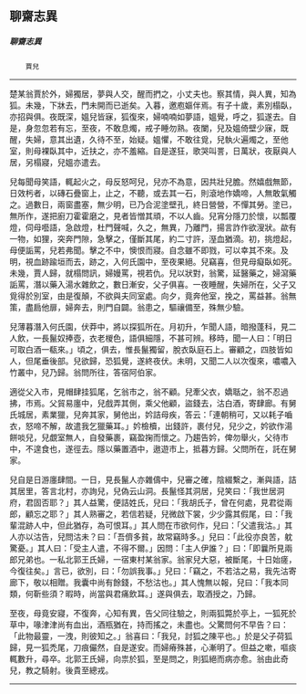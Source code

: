 

## 聊齋志異

##### 聊齋志異
　　`賈兒`

* * *

楚某翁賈於外，婦獨居，夢與人交，醒而捫之，小丈夫也。察其情，與人異，知為狐。未幾，下牀去，門未開而已逝矣。入暮，邀庖嫗伴焉。有子十歲，素別榻臥，亦招與俱。夜既深，媼兒皆寐，狐復來，婦喃喃如夢語，媼覺，呼之，狐遂去。自是，身忽忽若有忘，至夜，不敢息燭，戒子睡勿熟。夜闌，兒及媼倚壁少寐，既醒，失婦，意其出遺，久待不至，始疑。媼懼，不敢往覓，兒執火遍燭之，至他室，則母裸臥其中，近扶之，亦不羞縮。自是遂狂，歌哭叫詈，日萬狀，夜厭與人居，另榻寢，兒媼亦遣去。

兒每聞母笑語，輒起火之，母反怒呵兒，兒亦不為意，因共壯兒膽。然嬉戲無節，日效杇者，以磚石疊窗上，止之，不聽，或去其一石，則滾地作嬌啼，人無敢氣觸之。過數日，兩窗盡塞，無少明，已乃合泥塗壁孔，終日營營，不憚其勞。塗已，無所作，遂把廚刀霍霍磨之，見者皆憎其頑，不以人齒。兒宵分隱刀於懷，以瓢覆燈，伺母囈語，急啟燈，杜門聲喊，久之，無異，乃離門，揚言詐作欲溲狀。歘有一物，如狸，突奔門隙，急擊之，僅斷其尾，約二寸許，溼血猶滴。初，挑燈起，母便詬罵，兒若弗聞。擊之不中，懊恨而寢。自念雖不即戮，可以幸其不來。及明，視血跡踰垣而去，跡之，入何氏園中，至夜果絕。兒竊喜，但見母癡臥如死。未幾，賈人歸，就榻問訊，婦嫚罵，視若仇。兒以狀對，翁驚，延醫藥之，婦瀉藥詬罵，潛以藥入湯水雜飲之，數日漸安，父子俱喜。一夜睡醒，失婦所在，父子又覓得於別室，由是復顛，不欲與夫同室處。向夕，竟奔他室，挽之，罵益甚。翁無策，盡扃他扉，婦奔去，則門自闢。翁患之，驅禳備至，殊無少驗。

兒薄暮潛入何氏園，伏莽中，將以探狐所在。月初升，乍聞人語，暗撥蓬科，見二人飲，一長鬣奴捧壺，衣老椶色，語俱細隱，不甚可辨。移時，聞一人曰：「明日可取白酒一瓻來。」頃之，俱去，惟長鬣獨留，脫衣臥庭石上。審顧之，四肢皆如人，但尾垂後部。兒欲歸，恐狐覺，遂終夜伏。未明，又聞二人以次復來，噥噥入竹叢中，兒乃歸。翁問所往，答宿阿伯家。

適從父入市，見帽肆挂狐尾，乞翁市之，翁不顧。兒牽父衣，嬌聒之，翁不忍過拂，市焉。父貿易廛中，兒戲弄其側，乘父他顧，盜錢去，沽白酒，寄肆廊。有舅氏城居，素業獵，兒奔其家，舅他出，妗詰母疾，答云：「連朝稍可，又以耗子嚙衣，怒啼不解，故遣我乞獵藥耳。」妗檢櫝，出錢許，裹付兒，兒少之，妗欲作湯餅啖兒，兒覷室無人，自發藥裹，竊盈掬而懷之。乃趨告妗，俾勿舉火，父待市中，不遑食也，遂徑去。隱以藥置酒中，遨遊市上，抵暮方歸。父問所在，託在舅家。

兒自是日游廛肆間。一日，見長鬣人亦雜儔中，兒審之確，陰綴繫之，漸與語，詰其居里，答言北村，亦詢兒，兒偽云山洞。長鬣怪其洞居，兒笑曰：「我世居洞府，君固否耶？」其人益驚，便詰姓氏，兒曰：「我胡氏子，曾在何處，見君從兩郎，顧忘之耶？」其人熟審之，若信若疑，兒微啟下裳，少少露其假尾，曰：「我輩混跡人中，但此猶存，為可恨耳。」其人問在市欲何作，兒曰：「父遣我沽。」其人亦以沽告，兒問沽未？曰：「吾儕多貧，故常竊時多。」兒曰：「此役亦良苦，躭驚憂。」其人曰：「受主人遣，不得不爾。」因問：「主人伊誰？」曰：「即曩所見兩郎兄弟也。一私北郭王氏婦，一宿東村某翁家。翁家兒大惡，被斷尾，十日始瘥，今復往矣。」言已，欲別，曰：「勿誤我事。」兒曰：「竊之，不若沽之易，我先沽寄廊下，敬以相贈。我囊中尚有餘錢，不愁沽也。」其人愧無以報，兒曰：「我本同類，何靳些須？暇時，尚當與君痛飲耳。」遂與俱去，取酒授之，乃歸。

至夜，母竟安寢，不復奔，心知有異，告父同往驗之，則兩狐斃於亭上，一狐死於草中，喙津津尚有血出，酒瓶猶在，持而搖之，未盡也。父驚問何不早告？曰：「此物最靈，一洩，則彼知之。」翁喜曰：「我兒，討狐之陳平也。」於是父子荷狐歸，見一狐禿尾，刀痕儼然，自是遂安。而婦瘠殊甚，心漸明了。但益之嗽，嘔痰輒數升，尋卒。北郭王氏婦，向祟於狐，至是問之，則狐絕而病亦愈。翁由此奇兒，教之騎射。後貴至總戎。

* * *

